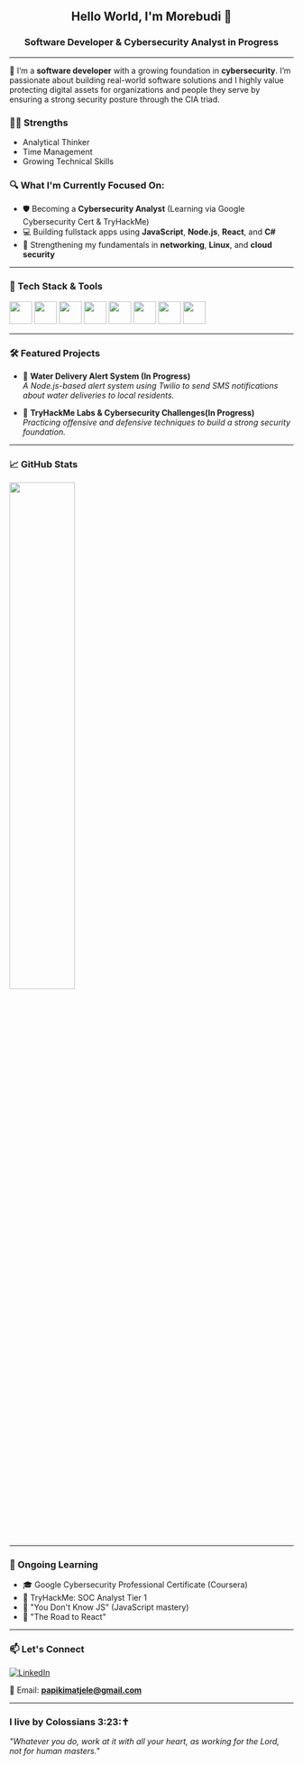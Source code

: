 <h2 align="center">Hello World, I'm Morebudi 👋</h2>
<h3 align="center">Software Developer & Cybersecurity Analyst in Progress</h3>

---

🚀 I’m a **software developer** with a growing foundation in **cybersecurity**. I’m passionate about building real-world software solutions and I highly value protecting digital assets for organizations and people they serve by ensuring a strong security posture through the CIA triad.

### 💪🏾 Strengths
- Analytical Thinker
- Time Management
- Growing Technical Skills

### 🔍 What I'm Currently Focused On:
- 🛡️ Becoming a **Cybersecurity Analyst** (Learning via Google Cybersecurity Cert & TryHackMe)
- 💻 Building fullstack apps using **JavaScript**, **Node.js**, **React**, and **C#**
- 🧠 Strengthening my fundamentals in **networking**, **Linux**, and **cloud security**

---

### 🧰 Tech Stack & Tools
<p align="left">
  <img src="https://cdn.jsdelivr.net/gh/devicons/devicon/icons/javascript/javascript-original.svg" width="40"/>
  <img src="https://cdn.jsdelivr.net/gh/devicons/devicon/icons/react/react-original.svg" width="40"/>
  <img src="https://cdn.jsdelivr.net/gh/devicons/devicon/icons/nodejs/nodejs-original.svg" width="40"/>
  <img src="https://cdn.jsdelivr.net/gh/devicons/devicon/icons/csharp/csharp-original.svg" width="40"/>
  <img src="https://cdn.jsdelivr.net/gh/devicons/devicon/icons/html5/html5-original.svg" width="40"/>
  <img src="https://cdn.jsdelivr.net/gh/devicons/devicon/icons/css3/css3-original.svg" width="40"/>
  <img src="https://cdn.jsdelivr.net/gh/devicons/devicon/icons/mysql/mysql-original.svg" width="40"/>
  <img src="https://cdn.jsdelivr.net/gh/devicons/devicon/icons/linux/linux-original.svg" width="40"/>
</p>

---

### 🛠️ Featured Projects
- 🔔 **Water Delivery Alert System (In Progress)**  
  *A Node.js-based alert system using Twilio to send SMS notifications about water deliveries to local residents.*

- 🔐 **TryHackMe Labs & Cybersecurity Challenges(In Progress)**  
  *Practicing offensive and defensive techniques to build a strong security foundation.*

---

### 📈 GitHub Stats
<p align="left"> 
  <img src="https://github-readme-stats.vercel.app/api/top-langs/?username=JacksonMatjele3&layout=compact&theme=tokyonight" width="48%" />
</p>

---

### 🧠 Ongoing Learning
- 🎓 Google Cybersecurity Professional Certificate (Coursera)
- 🔐 TryHackMe: SOC Analyst Tier 1
- 📘 "You Don't Know JS" (JavaScript mastery)
- 📗 "The Road to React"

---

### 📫 Let's Connect
[![LinkedIn](https://img.shields.io/badge/-LinkedIn-blue?style=flat-square&logo=linkedin&link=https://www.linkedin.com/in/morebudi-matjele-8a7350219)](https://www.linkedin.com/in/morebudi-matjele-8a7350219)

📧 Email: **papikimatjele@gmail.com**

---
### I live by Colossians 3:23:✝️  
  _"Whatever you do, work at it with all your heart, as working for the Lord, not for human masters."_


<!-- Optional trophies -->
<!--
![trophy](https://github-profile-trophy.vercel.app/?username=morebudi&theme=dracula)
-->

